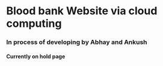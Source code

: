 <h1>Blood bank Website via cloud computing</h1>
<h3> In process of developing by Abhay and Ankush</h3>
<h4>Currently on hold page<h4>


